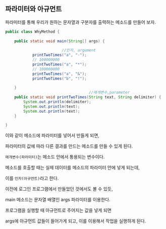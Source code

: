 ## 파라미터와 아규먼트

파라미터를 통해 우리가 원하는 문자열과 구분자를 출력하는 메소드를 만들어 보자.


```java
public class WhyMethod {
     
    public static void main(String[] args) {
         
                         //인자, argument
            printTwoTimes("a", "-");
            // 100000000
            printTwoTimes("a", "*");
            // 100000000
            printTwoTimes("a", "&");
            printTwoTimes("b", "!");
 
    }
                                     //매개변수,parameter 
    public static void printTwoTimes(String text, String delimiter) {
        System.out.println(delimiter);
        System.out.println(text);
        System.out.println(text);
    }
 
}
```

이와 같이 메소드에 파라미터를 넣어서 만들게 되면,

파라미터의 값에 따라 다른 결과를 만드는 메소드를 만들 수 있게 된다.



`매개변수(파라미터)`는 메소드 안에서 통용되는 변수이다.

메소드를 호출할 때는 실제 데이터를 메소드의 파라미터 안에 넣게 되는데, 

이를 `인자(아규먼트)`라고 한다.



이전에 로그인 프로그램에서 만들었던 것에서도 볼 수 있듯, 

main 메소드는 문자열 배열인 args 파라미터를 이용한다.

프로그램을 실행할 때 아규먼트로 주어지는 값을 넣게 되면

args에 아규먼트 값들이 들어가게 되고, 이를 이용해서 작업을 실행하게 된다.
